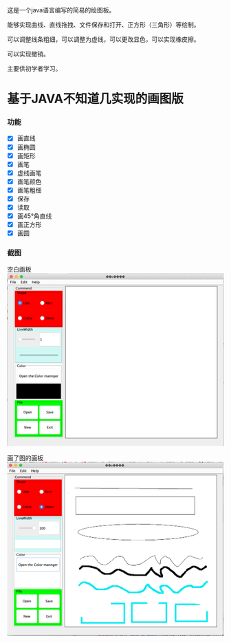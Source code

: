 这是一个java语言编写的简易的绘图板。

能够实现曲线、直线拖拽、文件保存和打开、正方形（三角形）等绘制。

可以调整线条粗细，可以调整为虚线，可以更改显色，可以实现橡皮擦。

可以实现撤销。

主要供初学者学习。

# 基于JAVA不知道几实现的画图版

### 功能
- [x] 画直线  
- [x] 画椭圆
- [x] 画矩形
- [x] 画笔
- [x] 虚线画笔
- [x] 画笔颜色
- [x] 画笔粗细
- [x] 保存
- [x] 读取
- [x] 画45°角直线
- [x] 画正方形
- [x] 画圆

### 截图

空白画板
![图片被吃了](/src/pictures/pic1.png)

画了图的画板
![图片被吃了](/src/pictures/pic2.png)

